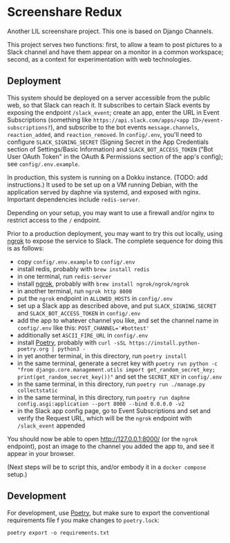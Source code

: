 Screenshare Redux
=================

Another LIL screenshare project. This one is based on Django Channels.

This project serves two functions: first, to allow a team to post
pictures to a Slack channel and have them appear on a monitor in a
common workspace; second, as a context for experimentation with web
technologies.

Deployment
----------

This system should be deployed on a server accessible from the public
web, so that Slack can reach it. It subscribes to certain Slack events
by exposing the endpoint `/slack_event`; create an app, enter the URL
in Event Subscriptions (something like
`https://api.slack.com/apps/<app ID>/event-subscriptions?`), and
subscribe to the bot events `message.channels`, `reaction_added`, and
`reaction_removed`. In `config/.env`, you'll need to configure
`SLACK_SIGNING_SECRET` (Signing Secret in the App Credentials section
of Settings/Basic Information) and `SLACK_BOT_ACCESS_TOKEN` ("Bot User
OAuth Token" in the OAuth & Permissions section of the app's config);
see `config/.env.example`.

In production, this system is running on a Dokku instance. (TODO: add
instructions.) It used to be set up on a VM running Debian, with the
application served by daphne via systemd, and exposed with
nginx. Important dependencies include `redis-server`.

Depending on your setup, you may want to use a firewall and/or nginx
to restrict access to the `/` endpoint.

Prior to a production deployment, you may want to try this out
locally, using [ngrok](https://ngrok.com/) to expose the service to
Slack. The complete sequence for doing this is as follows:

- copy `config/.env.example` to `config/.env`
- install redis, probably with `brew install redis`
- in one terminal, run `redis-server`
- install [ngrok](https://ngrok.com/), probably with `brew install
  ngrok/ngrok/ngrok`
- in another terminal, run `ngrok http 8000`
- put the `ngrok` endpoint in `ALLOWED_HOSTS` in `config/.env`
- set up a Slack app as described above, and put
  `SLACK_SIGNING_SECRET` and `SLACK_BOT_ACCESS_TOKEN` in `config/.env`
- add the app to whatever channel you like, and set the channel name
  in `config/.env` like this: `POST_CHANNEL='#bottest'`
- additionally set `ASCII_FIRE_URL` in `config/.env`
- install [Poetry](https://python-poetry.org/), probably with `curl
  -sSL https://install.python-poetry.org | python3 -`
- in yet another terminal, in this directory, run `poetry install`
- in the same terminal, generate a secret key with `poetry run python
  -c "from django.core.management.utils import get_random_secret_key;
  print(get_random_secret_key())"` and set the `SECRET_KEY` in
  `config/.env`
- in the same terminal, in this directory, run `poetry run ./manage.py collectstatic`
- in the same terminal, in this directory, run `poetry run
  daphne config.asgi:application --port 8000 --bind 0.0.0.0 -v2`
- in the Slack app config page, go to Event Subscriptions and set and
  verify the Request URL, which will be the `ngrok` endpoint with
  `/slack_event` appended

You should now be able to open http://127.0.0.1:8000/ (or the `ngrok`
endpoint), post an image to the channel you added the app to, and see
it appear in your browser.

(Next steps will be to script this, and/or embody it in a `docker
compose` setup.)

Development
-----------

For development, use [Poetry](https://python-poetry.org/), but make
sure to export the conventional requirements file f you make changes
to `poetry.lock`:

    poetry export -o requirements.txt
